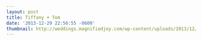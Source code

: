 ```yaml
---
layout: post
title: Tiffany + Tom
date: '2013-12-29 22:56:55 -0600'
thumbnail: http://weddings.magnifiedjoy.com/wp-content/uploads/2013/12/2013-12-29_0036-480x375.jpg
---
```


